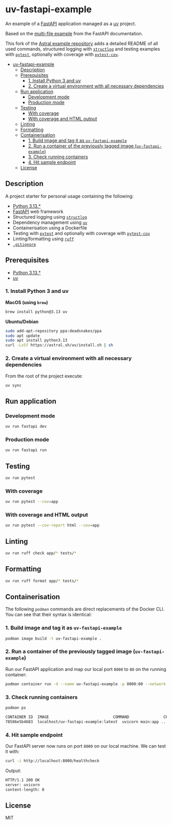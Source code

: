 # uv-fastapi-example

An example of a [FastAPI](https://github.com/fastapi/fastapi) application managed as a
[uv](https://github.com/astral-sh/uv) project.

Based on the [multi-file example](https://fastapi.tiangolo.com/tutorial/bigger-applications/) from
the FastAPI documentation.

This fork of the [Astral example repository](https://github.com/astral-sh/uv-fastapi-example) adds a detailed README of
all
used commands, structured
logging with [
`structlog`](https://www.structlog.org/) and testing examples with [
`pytest`](https://docs.pytest.org/), optionally with coverage
with [`pytest-cov`](https://pytest-cov.readthedocs.io/).

<!-- TOC -->

- [uv-fastapi-example](#uv-fastapi-example)
  - [Description](#description)
  - [Prerequisites](#prerequisites)
    - [1. Install Python 3 and uv](#1-install-python-3-and-uv)
    - [2. Create a virtual environment with all necessary dependencies](#2-create-a-virtual-environment-with-all-necessary-dependencies)
  - [Run application](#run-application)
    - [Development mode](#development-mode)
    - [Production mode](#production-mode)
  - [Testing](#testing)
    - [With coverage](#with-coverage)
    - [With coverage and HTML output](#with-coverage-and-html-output)
  - [Linting](#linting)
  - [Formatting](#formatting)
  - [Containerisation](#containerisation)
    - [1. Build image and tag it as `uv-fastapi-example`](#1-build-image-and-tag-it-as-uv-fastapi-example)
    - [2. Run a container of the previously tagged image (`uv-fastapi-example`)](#2-run-a-container-of-the-previously-tagged-image-uv-fastapi-example)
    - [3. Check running containers](#3-check-running-containers)
    - [4. Hit sample endpoint](#4-hit-sample-endpoint)
  - [License](#license)

<!-- TOC -->

## Description

A project starter for personal usage containing the following:

- [Python 3.13.\*](https://www.python.org/)
- [FastAPI](https://fastapi.tiangolo.com/) web framework
- Structured logging using [`structlog`](https://www.structlog.org/)
- Dependency management using [`uv`](https://docs.astral.sh/uv/)
- Containerisation using a Dockerfile
- Testing with [`pytest`](https://docs.pytest.org/) and optionally with coverage
  with [`pytest-cov`](https://pytest-cov.readthedocs.io/)
- Linting/formatting using [`ruff`](https://docs.astral.sh/ruff/)
- [`.gitignore`](https://github.com/github/gitignore/blob/main/Python.gitignore)

## Prerequisites

- [Python 3.13.\*](https://www.python.org/downloads/)
- [uv](https://docs.astral.sh/uv/)

### 1. Install Python 3 and uv

**MacOS (using `brew`)**

```bash
brew install python@3.13 uv
```

**Ubuntu/Debian**

```bash
sudo add-apt-repository ppa:deadsnakes/ppa
sudo apt update
sudo apt install python3.13
curl -LsSf https://astral.sh/uv/install.sh | sh
```

### 2. Create a virtual environment with all necessary dependencies

From the root of the project execute:

```bash
uv sync
```

## Run application

### Development mode

```bash
uv run fastapi dev
```

### Production mode

```bash
uv run fastapi run
```

## Testing

```bash
uv run pytest
```

### With coverage

```bash
uv run pytest --cov=app
```

### With coverage and HTML output

```bash
uv run pytest --cov-report html --cov=app
```

## Linting

```bash
uv run ruff check app/* tests/*
```

## Formatting

```bash
uv run ruff format app/* tests/*
```

## Containerisation

The following `podman` commands are direct replacements of the Docker CLI. You can see that their syntax is identical:

### 1. Build image and tag it as `uv-fastapi-example`

```bash
podman image build -t uv-fastapi-example .
```

### 2. Run a container of the previously tagged image (`uv-fastapi-example`)

Run our FastAPI application and map our local port `8000` to `80` on the running container:

```bash
podman container run -d --name uv-fastapi-example -p 8000:80 --network bridge uv-fastapi-example
```

### 3. Check running containers

```bash
podman ps
```

```bash
CONTAINER ID  IMAGE                            COMMAND               CREATED         STATUS             PORTS                 NAMES
78586e5b4683  localhost/uv-fastapi-example:latest  uvicorn main:app ...  13 minutes ago  Up 5 minutes ago  0.0.0.0:8000->80/tcp  nifty_roentgen
```

### 4. Hit sample endpoint

Our FastAPI server now runs on port `8000` on our local machine. We can test it with:

```bash
curl -i http://localhost:8000/healthcheck
```

Output:

```bash
HTTP/1.1 200 OK
server: uvicorn
content-length: 0
```

## License

MIT
